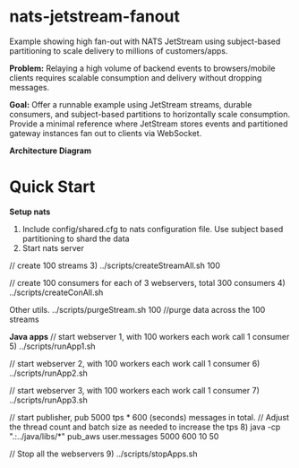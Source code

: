 # nats-jetstream-fanout
Example showing high fan-out with NATS JetStream using subject-based partitioning to scale delivery to millions of customers/apps.

**Problem:** Relaying a high volume of backend events to browsers/mobile clients requires scalable consumption and delivery without dropping messages.

**Goal:** Offer a runnable example using JetStream streams, durable consumers, and subject-based partitions to horizontally scale consumption.
Provide a minimal reference where JetStream stores events and partitioned gateway instances fan out to clients via WebSocket.

**Architecture Diagram**


# Quick Start

**Setup nats**
1) Include config/shared.cfg to nats configuration file. Use subject based partitioning to shard the data
2) Start nats server
   
// create 100 streams
3) ../scripts/createStreamAll.sh 100 

 // create 100 consumers for each of 3 webservers, total 300 consumers
4) ../scripts/createConAll.sh

Other utils.
../scripts/purgeStream.sh 100   //purge data across the 100 streams


**Java apps**
// start webserver 1, with 100 workers each work call 1 consumer
5) ../scripts/runApp1.sh

// start webserver 2, with 100 workers each work call 1 consumer
6) ../scripts/runApp2.sh

// start webserver 3, with 100 workers each work call 1 consumer
7) ../scripts/runApp3.sh

// start publisher, pub 5000 tps * 600 (seconds) messages in total.
// Adjust the thread count and batch size as needed to increase the tps
8) java -cp ".:../java/libs/*" pub_aws user.messages 5000 600 10 50

// Stop all the webservers
9) ../scripts/stopApps.sh



